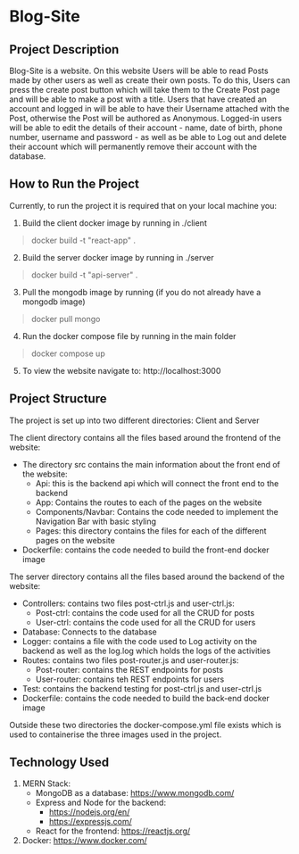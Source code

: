 # Blog-Site

## Project Description

Blog-Site is a website. On this website Users will be able to read Posts made by other
users as well as create their own posts. To do this, Users can press the create post button
which will take them to the Create Post page and will be able to make a post with a title.
Users that have created an account and logged in will be able to have their Username 
attached with the Post, otherwise the Post will be authored as Anonymous. Logged-in users
will be able to edit the details of their account - name, date of birth, phone number,
username and password - as well as be able to Log out and delete their account which will
permanently remove their account with the database.

## How to Run the Project

Currently, to run the project it is required that on your local machine you:
1. Build the client docker image by running in ./client 
> docker build -t "react-app" .
2. Build the server docker image by running in ./server
> docker build -t "api-server" .
3. Pull the mongodb image by running (if you do not already have a mongodb image)
> docker pull mongo
4. Run the docker compose file by running in the main folder
> docker compose up
5. To view the website navigate to: http://localhost:3000

## Project Structure

The project is set up into two different directories: Client and Server

The client directory contains all the files based around the frontend of the website:

- The directory src contains the main information about the front end of the website:
  - Api: this is the backend api which will connect the front end to the backend
  - App: Contains the routes to each of the pages on the website
  - Components/Navbar: Contains the code needed to implement the Navigation Bar with basic styling 
  - Pages: this directory contains the files for each of the different pages on the website
- Dockerfile: contains the code needed to build the front-end docker image

The server directory contains all the files based around the backend of the website:

- Controllers: contains two files post-ctrl.js and user-ctrl.js:
  - Post-ctrl: contains the code used for all the CRUD for posts
  - User-ctrl: contains the code used for all the CRUD for users
- Database: Connects to the database
- Logger: contains a file with the code used to Log activity on the backend as well
as the log.log which holds the logs of the activities
- Routes: contains two files post-router.js and user-router.js:
  - Post-router: contains the REST endpoints for posts
  - User-router: contains teh REST endpoints for users
- Test: contains the backend testing for post-ctrl.js and user-ctrl.js
- Dockerfile: contains the code needed to build the back-end docker image

Outside these two directories the docker-compose.yml file exists which is used to 
containerise the three images used in the project.

## Technology Used

1. MERN Stack:
   - MongoDB as a database: https://www.mongodb.com/
   - Express and Node for the backend: 
     - https://nodejs.org/en/
     - https://expressjs.com/
   - React for the frontend: https://reactjs.org/
2. Docker: https://www.docker.com/

